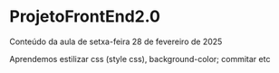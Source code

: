 # ProjetoFrontEnd2.0
Conteúdo da aula de setxa-feira 28 de fevereiro de 2025

Aprendemos estilizar css (style css), background-color;
commitar etc
